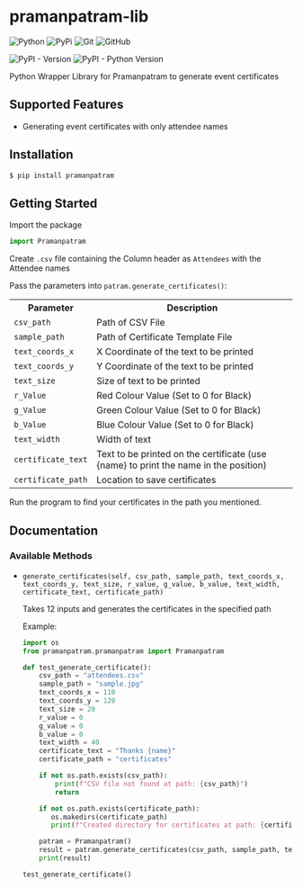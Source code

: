 # pramanpatram-lib

![Python](https://img.shields.io/badge/python-3670A0?style=for-the-badge&logo=python&logoColor=ffdd54)
![PyPi](https://img.shields.io/badge/pypi-%23ececec.svg?style=for-the-badge&logo=pypi&logoColor=1f73b7)
![Git](https://img.shields.io/badge/git-%23F05033.svg?style=for-the-badge&logo=git&logoColor=white)
![GitHub](https://img.shields.io/badge/github-%23121011.svg?style=for-the-badge&logo=github&logoColor=white)

![PyPI - Version](https://img.shields.io/pypi/v/pramanpatram)
![PyPI - Python Version](https://img.shields.io/pypi/pyversions/pramanpatram)


Python Wrapper Library for Pramanpatram to generate event certificates

## Supported Features
- Generating event certificates with only attendee names

## Installation

```sh
$ pip install pramanpatram
```

## Getting Started

Import the package

```py
import Pramanpatram
```
Create `.csv` file containing the Column header as `Attendees` with the Attendee names

Pass the parameters into `patram.generate_certificates()`:


<table>
  <tr>
    <th>Parameter</th>
    <th>Description</th>
  </tr>
  <tr>
    <td><code>csv_path</code></td>
    <td>Path of CSV File</td>
  </tr>
    <tr>
    <td><code>sample_path</code></td>
    <td>Path of Certificate Template File</td>
  </tr>
    <tr>
    <td><code>text_coords_x</code></td>
    <td> X Coordinate of the text to be printed</td>
  </tr>
  <tr>
    <td><code>text_coords_y</code></td>
    <td> Y Coordinate of the text to be printed</td>
  </tr>
  <tr>
    <td><code>text_size</code></td>
    <td>Size of text to be printed</td>
  </tr>
  <tr>
    <td><code>r_Value</code></td>
    <td>Red Colour Value (Set to 0 for Black)</td>
  </tr>
  <tr>
    <td><code>g_Value</code></td>
    <td>Green Colour Value (Set to 0 for Black)</td>
  </tr>
  <tr>
    <td><code>b_Value</code></td>
    <td>Blue Colour Value (Set to 0 for Black)</td>
  </tr>
  <tr>
    <td><code>text_width</code></td>
    <td>Width of text</td>
  </tr>
  <tr>
    <td><code>certificate_text</code></td>
    <td>Text to be printed on the certificate (use {name} to print the name in the position)</td>
  </tr>
  <tr>
    <td><code>certificate_path</code></td>
    <td>Location to save certificates</td>
  </tr>
</table>

Run the program to find your certificates in the path you mentioned.

## Documentation

### Available Methods
- `generate_certificates(self, csv_path, sample_path, text_coords_x, text_coords_y, text_size, r_value, g_value, b_value, text_width, certificate_text, certificate_path)`

  Takes 12 inputs and generates the certificates in the specified path

  Example:

  ```py
  import os
  from pramanpatram.pramanpatram import Pramanpatram

  def test_generate_certificate():
      csv_path = "attendees.csv"
      sample_path = "sample.jpg"
      text_coords_x = 110
      text_coords_y = 120
      text_size = 20
      r_value = 0
      g_value = 0
      b_value = 0
      text_width = 40
      certificate_text = "Thanks {name}"
      certificate_path = "certificates"

      if not os.path.exists(csv_path):
          print(f"CSV file not found at path: {csv_path}")
          return

      if not os.path.exists(certificate_path):
         os.makedirs(certificate_path)
         print(f"Created directory for certificates at path: {certificate_path}")

      patram = Pramanpatram()
      result = patram.generate_certificates(csv_path, sample_path, text_coords_x, text_coords_y, text_size, r_value, g_value, b_value, text_width, certificate_text,       certificate_path)
      print(result)

  test_generate_certificate()
  ```
